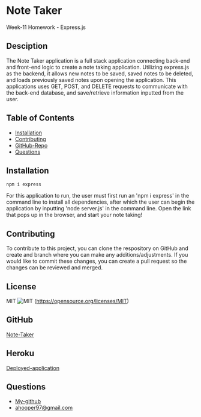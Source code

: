 # Note Taker
Week-11 Homework - Express.js
## Desciption 
The Note Taker application is a full stack application connecting back-end and front-end logic to create a note taking application. Utilizing express.js as the backend, it allows new notes to be saved, saved notes to be deleted, and loads previously saved notes upon opening the application. This applications uses GET, POST, and DELETE requests to communicate with the back-end database, and save/retrieve information inputted from the user.
## Table of Contents
* [Installation](#installation)
* [Contributing](#contributing)
* [GitHub-Repo](#github)
* [Questions](#questions)
## Installation
```
npm i express
```
For this application to run, the user must first run an 'npm i express' in the command line to install all dependencies, after which the user can begin the application by inputting 'node server.js' in the command line. Open the link that pops up in the browser, and start your note taking!
## Contributing
To contribute to this project, you can clone the respository on GitHub and create and branch where you can make any additions/adjustments. If you would like to commit these changes, you can create a pull request so the changes can be reviewed and merged.
## License 
MIT 
![MIT](https://badgen.net//github/license/micromatch/micromatch) (https://opensource.org/licenses/MIT)
## GitHub
[Note-Taker](https://github.com/ahooper00/note-taker)
## Heroku
[Deployed-application](https://sleepy-reef-80378.herokuapp.com/)
## Questions
* [My-github](ahooper00@github.com)
* ahooper97@gmail.com